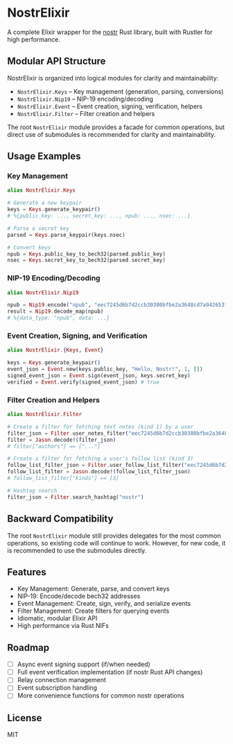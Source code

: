 # NostrElixir

A complete Elixir wrapper for the [nostr](https://github.com/rust-nostr/nostr) Rust library, built with Rustler for high performance.

## Modular API Structure

NostrElixir is organized into logical modules for clarity and maintainability:

- `NostrElixir.Keys`   – Key management (generation, parsing, conversions)
- `NostrElixir.Nip19`  – NIP-19 encoding/decoding
- `NostrElixir.Event`  – Event creation, signing, verification, helpers
- `NostrElixir.Filter` – Filter creation and helpers

The root `NostrElixir` module provides a facade for common operations, but direct use of submodules is recommended for clarity and maintainability.

## Usage Examples

### Key Management
```elixir
alias NostrElixir.Keys

# Generate a new keypair
keys = Keys.generate_keypair()
# %{public_key: ..., secret_key: ..., npub: ..., nsec: ...}

# Parse a secret key
parsed = Keys.parse_keypair(keys.nsec)

# Convert keys
npub = Keys.public_key_to_bech32(parsed.public_key)
nsec = Keys.secret_key_to_bech32(parsed.secret_key)
```

### NIP-19 Encoding/Decoding
```elixir
alias NostrElixir.Nip19

npub = Nip19.encode("npub", "eec7245d6b7d2ccb30380bfbe2a3648cd7a942653f5aa340edcea1f283686619")
result = Nip19.decode_map(npub)
# %{data_type: "npub", data: ...}
```

### Event Creation, Signing, and Verification
```elixir
alias NostrElixir.{Keys, Event}

keys = Keys.generate_keypair()
event_json = Event.new(keys.public_key, "Hello, Nostr!", 1, [])
signed_event_json = Event.sign(event_json, keys.secret_key)
verified = Event.verify(signed_event_json) # true
```

### Filter Creation and Helpers
```elixir
alias NostrElixir.Filter

# Create a filter for fetching text notes (kind 1) by a user
filter_json = Filter.user_notes_filter("eec7245d6b7d2ccb30380bfbe2a3648cd7a942653f5aa340edcea1f283686619")
filter = Jason.decode!(filter_json)
# filter["authors"] == ["..."]

# Create a filter for fetching a user's follow list (kind 3)
follow_list_filter_json = Filter.user_follow_list_filter("eec7245d6b7d2ccb30380bfbe2a3648cd7a942653f5aa340edcea1f283686619")
follow_list_filter = Jason.decode!(follow_list_filter_json)
# follow_list_filter["kinds"] == [3]

# Hashtag search
filter_json = Filter.search_hashtag("nostr")
```

## Backward Compatibility

The root `NostrElixir` module still provides delegates for the most common operations, so existing code will continue to work. However, for new code, it is recommended to use the submodules directly.

## Features

- Key Management: Generate, parse, and convert keys
- NIP-19: Encode/decode bech32 addresses
- Event Management: Create, sign, verify, and serialize events
- Filter Management: Create filters for querying events
- Idiomatic, modular Elixir API
- High performance via Rust NIFs

## Roadmap

- [ ] Async event signing support (if/when needed)
- [ ] Full event verification implementation (if nostr Rust API changes)
- [ ] Relay connection management
- [ ] Event subscription handling
- [ ] More convenience functions for common nostr operations

## License

MIT


